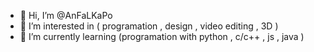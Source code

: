 - 👋 Hi, I’m @AnFaLKaPo
- 👀 I’m interested in ( programation , design , video editing , 3D )
- 🌱 I’m currently learning (programation with python , c/c++ , js , java )


<!---
AnFaLKaPo/AnFaLKaPo is a ✨ special ✨ repository because its `README.md` (this file) appears on your GitHub profile.
You can click the Preview link to take a look at your changes.
--->
